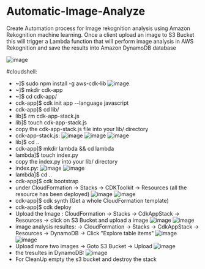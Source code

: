# Automatic-Image-Analyze
Create Automation process for Image rekognition analysis using Amazon Rekognition machine learning. Once a client upload an image to S3 Bucket this will trigger a Lambda function that will perform image analysis in AWS Rekognition and save the results into Amazon DynamoDB database

![image](https://github.com/omriv88/Automatic-Image-Analysis2/assets/113102456/cb6b3487-b9ad-403a-9337-289c0ffca45c)

#cloudshell:

* ~]$ sudo npm install -g aws-cdk-lib
![image](https://github.com/omriv88/Automatic-Image-Analysis2/assets/113102456/a281ce40-adea-4d53-9f55-ff15a3172008)
* ~]$ mkdir cdk-app
* ~]$ cd cdk-app/
* cdk-app]$ cdk init app --language javascript
* cdk-app]$ cd lib/
* lib]$ rm cdk-app-stack.js
* lib]$ touch cdk-app-stack.js
* copy the cdk-app-stack.js file into your lib/ directory
* cdk-app-stack.js:
![image](https://github.com/omriv88/Automatic-Image-Analysis2/assets/113102456/bf5932c9-9a28-4712-b945-6d9475a5c42b)
![image](https://github.com/omriv88/Automatic-Image-Analysis2/assets/113102456/9e741298-1d98-4b85-91eb-e9c88c5d1afb)
![image](https://github.com/omriv88/Automatic-Image-Analysis2/assets/113102456/81a2b6ea-f65b-4cf9-b8be-6e16c9893d54)
* lib]$ cd ..
* cdk-app]$ mkdir lambda && cd lambda
* lambda]$ touch index.py
* copy the index.py into your lib/ directory
* index.py:
![image](https://github.com/omriv88/Automatic-Image-Analysis2/assets/113102456/498fe7c2-9c76-42d1-abd9-9c689ad3c254)
![image](https://github.com/omriv88/Automatic-Image-Analysis2/assets/113102456/51a5b07d-daa2-49fc-9f14-9cbfecf93fc0)
* lambda]$ cd ..
* cdk-app]$ cdk bootstrap
* under CloudFormation -> Stacks -> CDKToolkit -> Resources (all the resource has been deployed)
![image](https://github.com/omriv88/Automatic-Image-Analysis2/assets/113102456/2f7934ea-00b4-4c60-882f-902a014b764c)
![image](https://github.com/omriv88/Automatic-Image-Analysis2/assets/113102456/0c1426f8-d3c5-4c65-a68f-6f68c27f517c)
* cdk-app]$ cdk synth (Get a whole CloudFormation template) 
* cdk-app]$ cdk deploy
* Upload the Image : CloudFormation -> Stacks -> CdkAppStack -> Resources -> click on S3 Bucket and upload a image 
![image](https://github.com/omriv88/Automatic-Image-Analysis2/assets/113102456/8071bbef-4899-43f8-a657-b078bd32093c)
![image](https://github.com/omriv88/Automatic-Image-Analysis2/assets/113102456/e069b0cc-1fcd-4c90-b9a6-f80249836589)
* image analysis resultes: -> CloudFormation -> Stacks -> CdkAppStack -> Resources -> DynamoDB -> Click  "Explore table items" 
![image](https://github.com/omriv88/Automatic-Image-Analysis2/assets/113102456/cda277bd-8666-4ee6-bd6f-a409cae235bc)
![image](https://github.com/omriv88/Automatic-Image-Analysis2/assets/113102456/793421b5-3ccf-4eb8-badf-69e6ea52f924)
* Upload more two images -> Goto S3 Bucket -> Upload 
![image](https://github.com/omriv88/Automatic-Image-Analysis2/assets/113102456/916deced-a51c-4ebf-b62f-27fa21a131f2)
* the tresultes in DynamoDB:
![image](https://github.com/omriv88/Automatic-Image-Analysis2/assets/113102456/73de41eb-dd1f-419e-8218-8c697a4336fe)
* For CleanUp
empty the s3 bucket and destroy the stack



